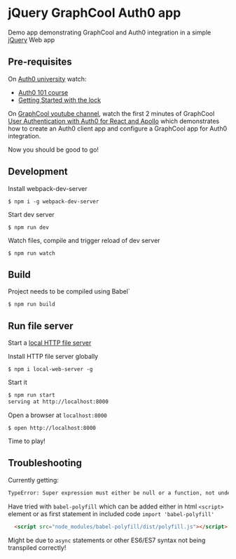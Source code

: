 # jQuery GraphCool Auth0 app

Demo app demonstrating GraphCool and Auth0 integration in a simple [jQuery](https://jquery.com/) Web app

## Pre-requisites

On [Auth0 university](https://auth0.com/university/) watch:

- [Auth0 101 course](https://auth0.com/university/2/auth0-101)
- [Getting Started with the lock](https://auth0.com/university/3/getting-started-with-the-lock)

On [GraphCool youtube channel](https://www.youtube.com/channel/UCptAHlN1gdwD89tFM3ENb6w), watch the first 2 minutes of GraphCool  [User Authentication with Auth0 for React and Apollo](https://www.youtube.com/watch?v=5uxq8Om-AZQ) which demonstrates how to create an Auth0 client app and configure a GraphCool app for Auth0 integration.

Now you should be good to go!

## Development

Install webpack-dev-server

`$ npm i -g webpack-dev-server`

Start dev server

`$ npm run dev`

Watch files, compile and trigger reload of dev server

`$ npm run watch`

## Build

Project needs to be compiled using Babel`

`$ npm run build`

## Run file server

Start a [local HTTP file server](https://www.npmjs.com/package/local-web-server)

Install HTTP file server globally

`$ npm i local-web-server -g`

Start it

```bash
$ npm run start
serving at http://localhost:8000
```

Open a browser at `localhost:8000`

`$ open http://localhost:8000`

Time to play!

## Troubleshooting

Currently getting:

```bash
TypeError: Super expression must either be null or a function, not undefined
```

Have tried with `babel-polyfill` which can be added either in html `<script>` element
or as first statement in included code `import 'babel-polyfill'`

```html
  <script src="node_modules/babel-polyfill/dist/polyfill.js"></script>
```

Might be due to `async` statements or other ES6/ES7 syntax not being transpiled correctly!